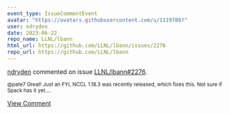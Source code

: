 ```yaml
---
event_type: IssueCommentEvent
avatar: "https://avatars.githubusercontent.com/u/1119788?"
user: ndryden
date: 2023-06-22
repo_name: LLNL/lbann
html_url: https://github.com/LLNL/lbann/issues/2276
repo_url: https://github.com/LLNL/lbann
---
```


<a href='https://github.com/ndryden' target='_blank'>ndryden</a> commented on issue <a href='https://github.com/LLNL/lbann/issues/2276' target='_blank'>LLNL/lbann#2276</a>.

<small>@pate7 Great! Just an FYI, NCCL 1.18.3 was recently released, which fixes this. Not sure if Spack has it yet....</small>

<a href='https://github.com/LLNL/lbann/issues/2276' target='_blank'>View Comment</a>